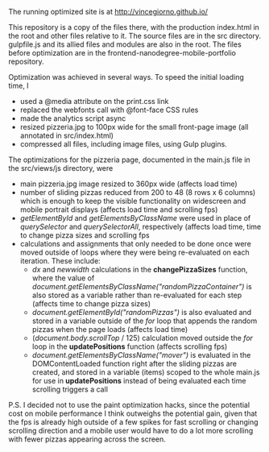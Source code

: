 The running optimized site is at http://vincegiorno.github.io/

This repository is a copy of the files there, with the production index.html in the root and other files relative to it. The source files are in the src directory. gulpfile.js and its allied files and modules are also in the root. The files before optimization are in the frontend-nanodegree-mobile-portfolio repository.

Optimization was achieved in several ways. To speed the initial loading time, I
<ul><li>used a @media attribute on the print.css link</li>
<li>replaced the webfonts call with @font-face CSS rules</li>
<li>made the analytics script async</li>
<li>resized pizzeria.jpg to 100px wide for the small front-page image (all annotated in src/index.html)</li>
<li>compressed all files, including image files, using Gulp plugins.</li></ul>


The optimizations for the pizzeria page, documented in the main.js file in the src/views/js directory, were
<ul><li>main pizzeria.jpg image resized to 360px wide (affects load time)</li>
<li>number of sliding pizzas reduced from 200 to 48 (8 rows x 6 columns) which is enough to keep the visible functionality on widescreen and mobile portrait displays (affects load time and scrolling fps)</li>
<li><em>getElementById</em> and <em>getElementsByClassName</em> were used in place of <em>querySelector</em> and <em>querySelectorAll</em>, respectively (affects load time, time to change pizza sizes and scrolling fps</li>
<li>calculations and assignments that only needed to be done once were moved outside of loops where they were being re-evaluated on each iteration. These include:
<ul><li><em>dx</em> and <em>newwidth</em> calculations in the <b>changePizzaSizes</b> function, where the value of <em>document.getElementsByClassName("randomPizzaContainer")</em> is also stored as a variable rather than re-evaluated for each step (affects time to change pizza sizes)</li>
<li><em>document.getElementById("randomPizzas")</em> is also evaluated and stored in a variable outside of the <em>for</em> loop that appends the random pizzas when the page loads (affects load time)</li>
<li>(<em>document.body.scrollTop</em> / 125) calculation moved outside the <em>for</em> loop in the <b>updatePositions</b> function (affects scrolling fps)</li>
<li><em>document.getElementsByClassName("mover")</em> is evaluated in the DOMContentLoaded function right after the sliding pizzas are created, and stored in a variable (items) scoped to the whole main.js for use in <b>updatePositions</b> instead of being evaluated each time scrolling triggers a call</ul></ul>

P.S. I decided not to use the paint optimization hacks, since the potential cost on mobile performance I think outweighs the potential gain, given that the fps is already high outside of a few spikes for fast scrolling or changing scrolling direction and a mobile user would have to do a lot more scrolling with fewer pizzas appearing across the screen.

